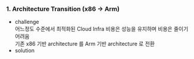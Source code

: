 ### 1. Architecture Transition (x86 -> Arm)
- challenge <br>
 어느정도 수준에서 최적화된 Cloud Infra 비용은 성능을 유지하며 비용은 줄이기 어려움 <br>
 기존 x86 기반 architecture 를 Arm 기반 architecture 로 전환 <br>
- solution <br>
